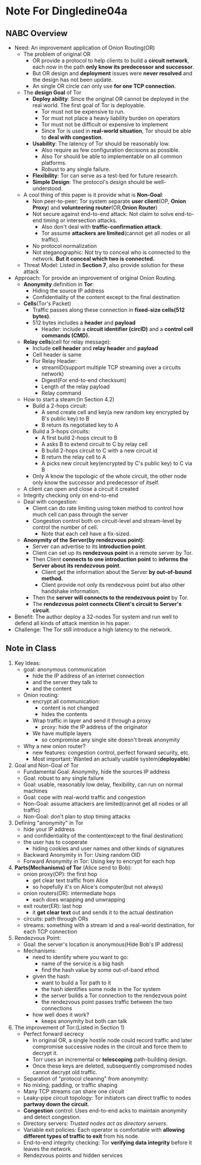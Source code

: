 # Note For Dingledine04a

## NABC Overview

* Need: An improvement application of Onion Routing(OR)
  * The problem of original OR
    * OR provide a protocol to help clients to build a **circuit network**, each now in the path **only know its predecessor and successor**.
    * But OR design and **deployment** issues were **never resolved** and the design has not been update.
    * An single OR circle can only use **for one TCP connection**.
  * The **design Goal** of Tor
    * **Deploy ability**: Since the original OR cannot be deployed in the real world. The first goal of Tor is deployable.
      * Tor must not be expensive to run.
      * Tor must not place a heavy liability burden on operators
      * Tor must not be difficult or expensive to implement
      * Since Tor is used in **real-world situation**, Tor should be able to **deal with congestion**.
    * **Usability**: The latency of Tor should be reasonably low.
      * Also require as few configuration decisions as possible.
      * Also Tor should be able to implementable on all common platforms.
      * Robust to any single failure.
    * **Flexibility**: Tor can serve as a test-bed for future research.
    * **Simple Design**: The protocol's design should be well-understood.
  * A cool thing of this paper is it provide what is **Non-Goal**:
    * Non peer-to-peer: Tor system separate **user client**(OP, **Onion Proxy**) and **volunteering router**(OR,**Onion Router**)
    * Not secure against end-to-end attack: Not claim to solve end-to-end timing or intersection attacks.
      * Also don't deal with **traffic-confirmation attack**.
      * Tor assume **attackers are limited**(cannot get all nodes or all traffic).
    *  No protocol normalization
    * Not steganographic: Not try to conceal who is connected to the network. **But it conceal which two is connected.**
  * Threat Model: Listed in **Section 7**, also provide solution for these attack
* Approach: Tor provide an improvement of original Onion Routing.
  * **Anonymity** definition in **Tor**:
    * Hiding the source IP address
    * Confidentiality of the content except to the final destination
  * **Cells**(Tor's Packet)
    * Traffic passes along these connection in **fixed-size cells(512 bytes)**.
    * 512 bytes includes a **header** and **payload**
      * Header: include a **circuit identifier (circID)** and a **control cell commands (CMD).**
  * **Relay cells**(cell for relay message):
    * Include **cell header** and **relay header** and **payload**
    * Cell header is same
    * For Relay Header:
      * streamID(support multiple TCP streaming over a circuits network)
      * Digest(For end-to-end checksum)
      * Length of the relay payload
      * Relay command
  * How to start a steam:(in Section 4.2)
    * Build a 2-hops circuit:
      * A send create cell and key(a new random key encrypted by B's public key) to B
      * B return its negotiated key to A
    * Build a 3-hops circuits:
      * A first build 2-hops circuit to B
      * A asks B to extend circuit to C by relay cell
      * B build 2-hops circuit to C with a new circuit id
      * B return the relay cell to A
      * A picks new circuit key(encrypted by C's public key) to C via B
    * Only A know the topologic of the whole circuit, the other node only know the successor and predecessor of itself.
  * A client can open and close a circuit it created
  * Integrity checking only on end-to-end
  * Deal with congestion:
    * Client can do rate limiting using token method to control how much cell can pass through the server
    * Congestion control both on circuit-level and stream-level by control the number of cell.
      * Note that each cell have a fix-sized.
  * **Anonymity of the Server(by rendezvous point)**:
    * Server can advertise to its **introduction point**.
    * Client can set up its **rendezvous point** in a remote server by Tor.
    * Then Client **connects to one introduction point** to **informs the Server about its rendezvous point**.
      * Client get the information about the Server **by out-of-bound method.**
      * Client provide not only its rendezvous point but also other handshake information.
    * Then the **server will connects to the rendezvous point** by Tor.
    * The **rendezvous point connects Client's circuit to Server's circuit**.
* Benefit: The author deploy a 32-nodes Tor system and run well to defend all kinds of attack mention in his paper.
* Challenge: The Tor still introduce a high latency to the network.

## Note in Class

1. Key Ideas:
   * goal: anonymous communication
     * hide the IP address of an internet connection
     * and the server they talk to
     * and the content
   * Onion routing:
     * encrypt all communication:
       * content is not changed
       * hides the contents
     * Wrap traffic in layer and send it through a proxy
       * proxy: hide the IP address of the originator
     * We have multiple layers
       * so compromise any single site doesn't break anonymity
   * Why a new onion router?
     * new features: congestion control, perfect forward security, etc.
     * Most important: Wanted an actually usable system(**deployable**)
2. Goal and Non-Goal of Tor
   * Fundamental Goal: Anonymity, hide the sources IP address
   * Goal: robust to any single failure
   * Goal: usable, reasonably low delay, flexibility, can run on normal machines
   * Goal: cope with real-world traffic and congestion
   * Non-Goal: assume attackers are limited(cannot get all nodes or all traffic)
   * Non-Goal: don't plan to stop timing attacks
3. Defining "anonymity" in Tor
   * hide your IP address
   * and confidentiality of the content(except to the final destination)
   * the user has to cooperate
     * hiding cookies and user names and other kinds of signatures
   * Backward Anonymity in Tor: Using random OID
   * Forward Anonymity in Tor: Using key to encrypt for each hop
4. **Parts(Mechanisms) of Tor** (Alice send to Bob):
   * onion proxy(OP): the first hop
     * get clear text traffic from Alice
     * so hopefully it's on Alice's computer(but not always)
   * onion routers(OR): intermediate hops
     * each does wrapping and unwrapping
   * exit router(ER): last hop
     * it **get clear text** out and sends it to the actual destination
   * circuits: path through ORs
   * streams: something with a stream id and a real-world destination, for each TCP connection
5. Rendezvous Point:
   * Goal: the server's location is anonymous(Hide Bob's IP address)
   * Mechanisms:
     * need to identify where you want to go:
       * name of the service is a big hash
       * find the hash  value by some out-of-band ethod
     * given the hash:
       * want to build a Tor path to it
       * the hash identifies some node in the Tor system
       * the server builds a Tor connection to the rendezvous point
       * the rendezvous point passes traffic between the two connections
     * how well does it work?
       * keeps anonymity but both can talk
6. The improvement of Tor:(Listed in Section 1)
   - Perfect forward secrecy
     - In original OR, a single hostile node could record traffic and later compromise successive nodes in the circuit and force them to decrypt it.
     - Torr uses an incremental or **telescoping** path-building design.
     - Once these keys are deleted, subsequently compromised nodes cannot decrypt old traffic.
   - Separation of "protocol cleaning" from anonymity:
   - No mixing, padding, or traffic shaping
   - Many TCP streams can share one circuit
   - Leaky-pipe circuit topology: Tor initiators can direct traffic to nodes **partway down the circuit**.
   - **Congestion** control: Uses end-to-end acks to maintain anonymity and detect congestion.
   - Directory servers: *Trusted nodes act as directory servers*.
   - Variable exit policies: Each operator is comfortable with **allowing different types of traffic to exit** from his node.
   - End-to-end integrity checking: Tor **verifying data integrity** before it leaves the network.
   - Rendezvous points and hidden services